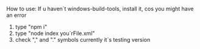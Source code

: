 How to use:
If u haven`t windows-build-tools, install it, cos you might have an error 
1) type "npm i"
2) type "node index you`rFile.xml"
3) check "," and "." symbols
currently it`s testing version